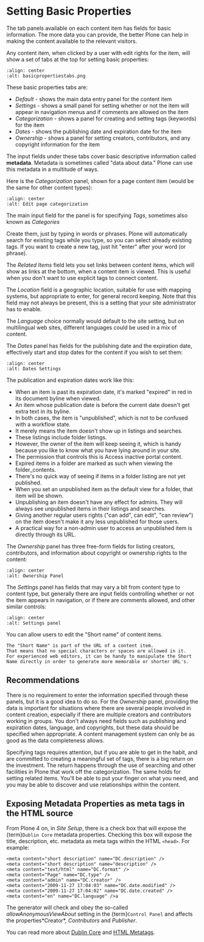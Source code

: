 # Setting Basic Properties

The tab panels available on each content item has fields for basic information.
The more data you can provide, the better Plone can help in making the content available to the relevant visitors.

Any content item, when clicked by a user with edit rights for the item, will show a set of tabs at the top for setting basic properties:

```{figure} basicpropertiestabs.png
:align: center
:alt: basicpropertiestabs.png
```

These basic properties tabs are:

- *Default* - shows the main data entry panel for the content item
- *Settings* - shows a small panel for setting whether or not the item will appear in navigation menus and if comments are allowed on the item
- *Categorization* - shows a panel for creating and setting tags (keywords) for the item
- *Dates* - shows the publishing date and expiration date for the item
- *Ownership* - shows a panel for setting creators, contributors, and any copyright information for the item

The input fields under these tabs cover basic descriptive information called **metadata**.
Metadata is sometimes called "data about data."
Plone can use this metadata in a multitude of ways.

Here is the *Categorization* panel, shown for a page content item (would be the same for other content types):

```{figure} editpagecategorization.png
:align: center
:alt: Edit page categorization
```

The main input field for the panel is for specifying *Tags*, sometimes also known as *Categories*

Create them, just by typing in words or phrases.
Plone will automatically search for existing tags while you type, so you can select already existing tags.
If you want to create a new tag, just hit "enter" after your word (or phrase).

The *Related Items* field lets you set links between content items, which will show as links at the bottom, when a content item is viewed.
This is useful when you don't want to use explicit tags to connect content.

The *Location* field is a geographic location, suitable for use with mapping systems, but appropriate to enter, for general record keeping. Note that this field may not always be present, this is a setting that your site administrator has to enable.

The *Language* choice normally would default to the site setting, but on multilingual web sites, different languages could be used in a mix of content.

The *Dates* panel has fields for the publishing date and the expiration date, effectively start and stop dates for the content if you wish to set them:

```{figure} datessettings.png
:align: center
:alt: Dates Settings
```

The publication and expiration dates work like this:

- When an item is past its expiration date, it's marked "expired" in
  red in its document byline when viewed.
- An item whose publication date is before the current date doesn't get
  extra text in its byline.
- In both cases, the item is "unpublished", which is not to be confused
  with a workflow state.
- It merely means the item doesn't show up in listings and searches.
- These listings include folder listings.
- However, the owner of the item will keep seeing it, which is handy
  because you like to know what you have lying around in your site.
- The permission that controls this is Access inactive portal content.
- Expired items in a folder are marked as such when viewing the
  folder_contents.
- There's no quick way of seeing if items in a folder listing are not
  yet published.
- When you set an unpublished item as the default view for a folder,
  that item will be shown.
- Unpublishing an item doesn't have any effect for admins. They will
  always see unpublished items in their listings and searches.
- Giving another regular users rights ("can add", can edit", "can
  review") on the item doesn't make it any less unpublished for those
  users.
- A practical way for a non-admin user to access an unpublished item is
  directly through its URL.

The *Ownership* panel has three free-form fields for listing creators,
contributors, and information about copyright or ownership rights to the
content:

```{figure} ownershippanel.png
:align: center
:alt: Ownership Panel
```

The *Settings* panel has fields that may vary a bit from content type to
content type, but generally there are input fields controlling whether
or not the item appears in navigation, or if there are comments allowed,
and other similar controls:

```{figure} settingspanel.png
:align: center
:alt: Settings panel
```

You can allow users to edit the "Short name" of content items.

```{note}
The "Short Name" is part of the URL of a content item.
That means that no special characters or spaces are allowed in it.
For experienced web editors, it can be handy to manipulate the Short Name directly in order to generate more memorable or shorter URL's.
```

## Recommendations

There is no requirement to enter the information specified through these panels, but it is a good idea to do so.
For the *Ownership* panel, providing the data is important for situations where there are several
people involved in content creation, especially if there are multiple creators and contributors working in groups.
You don't always need fields such as publishing and expiration dates, language, and copyrights, but these data should be specified when appropriate.
A content management system can only be as good as the data completeness allows.

Specifying tags requires attention, but if you are able to get in the habit, and are committed to creating a meaningful set of tags, there is a big return on the investment.
The return happens through the use of searching and other facilities in Plone that work off the categorization.
The same holds for setting related items. You'll be able to put your finger on what you need, and you may be able to discover and use relationships within the content.

## Exposing Metadata Properties as meta tags in the HTML source

From Plone 4 on, in *Site Setup*, there is a check box that will expose the {term}`Dublin Core` metadata properties.
Checking this box will expose the title, description, etc. metadata as meta tags within the
HTML `<head>`.
For example:

```
<meta content="short description" name="DC.description" />
<meta content="short description" name="description" />
<meta content="text/html" name="DC.format" />
<meta content="Page" name="DC.type" />
<meta content="admin" name="DC.creator" />
<meta content="2009-11-27 17:04:03" name="DC.date.modified" />
<meta content="2009-11-27 17:04:02" name="DC.date.created" />
<meta content="en" name="DC.language" />a
```

The generator will check and obey the so-called *allowAnonymousViewAbout* setting in the {term}`Control Panel` and affects the properties\*Creator\*, *Contributors* and *Publisher*.

You can read more about [Dublin Core](http://dublincore.org/) and
[HTML
Metatags](http://www.w3.org/TR/html401/struct/global.html#h-7.4.4.2).
